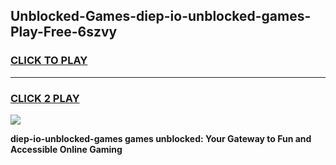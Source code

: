 
## Unblocked-Games-diep-io-unblocked-games-Play-Free-6szvy
<h3>
<a href="https://premium76.site?title=diep-io-unblocked-games&ref=18A1">CLICK TO PLAY</a></h3>
<hr>

<h3>
<a href="https://premium76.site?title=diep-io-unblocked-games&ref=18A1">CLICK 2 PLAY</a>
  
</h3>

<a href="https://premium76.site?title=diep-io-unblocked-games&ref=18A1"><img src="https://clearcache.store/games.png"></a>


**diep-io-unblocked-games games unblocked: Your Gateway to Fun and Accessible Online Gaming**
